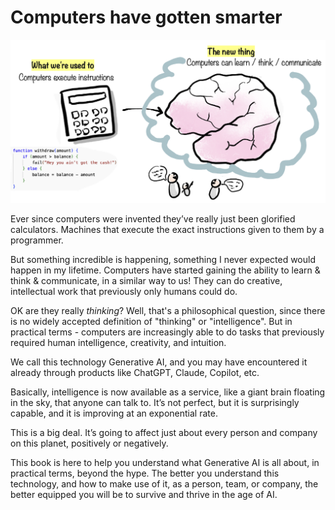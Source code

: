 # Computers have gotten smarter

![](resources/010-calculator-brain.png)

Ever since computers were invented they’ve really just been glorified calculators. Machines that execute the exact instructions given to them by a programmer.&#x20;

But something incredible is happening, something I never expected would happen in my lifetime. Computers have started gaining the ability to learn & think & communicate, in a similar way to us! They can do creative, intellectual work that previously only humans could do.

OK are they really _thinking_? Well, that's a philosophical question, since there is no widely accepted definition of "thinking" or "intelligence". But in practical terms - computers are increasingly able to do tasks that previously required human intelligence, creativity, and intuition.

We call this technology Generative AI, and you may have encountered it already through products like ChatGPT, Claude, Copilot, etc.

Basically, intelligence is now available as a service, like a giant brain floating in the sky, that anyone can talk to. It’s not perfect, but it is surprisingly capable, and it is improving at an exponential rate.

This is a big deal. It’s going to affect just about every person and company on this planet, positively or negatively.

This book is here to help you understand what Generative AI is all about, in practical terms, beyond the hype. The better you understand this technology, and how to make use of it, as a person, team, or company, the better equipped you will be to survive and thrive in the age of AI.
